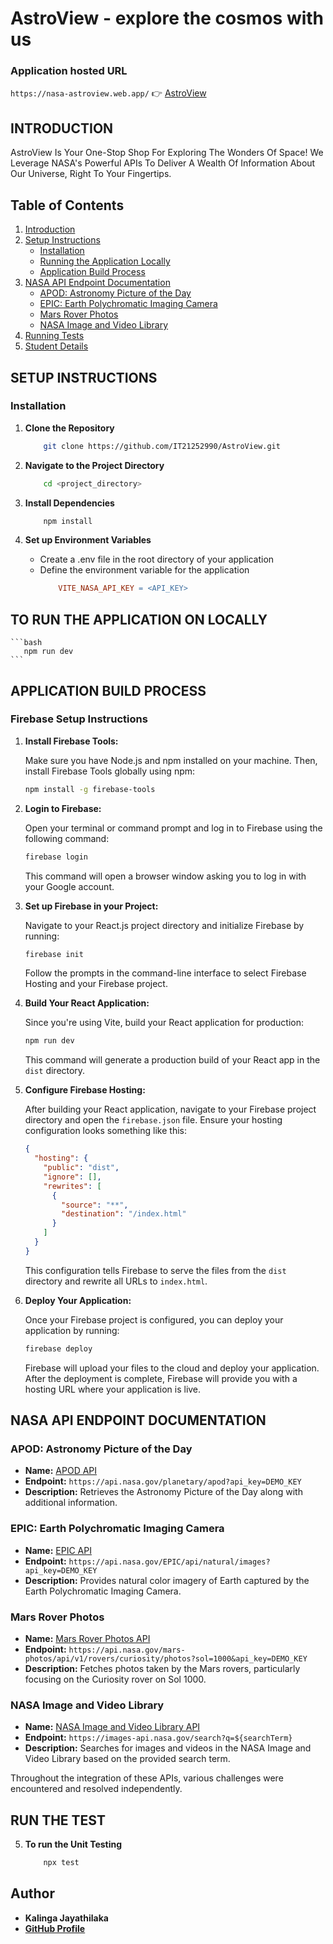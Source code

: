 # AstroView - explore the cosmos with us

### Application hosted URL 

`https://nasa-astroview.web.app/` 👉 [AstroView](https://nasa-astroview.web.app/)

## INTRODUCTION
AstroView Is Your One-Stop Shop For Exploring The Wonders Of Space! We Leverage NASA's Powerful APIs To Deliver A Wealth Of Information About Our Universe, Right To Your Fingertips.

## Table of Contents
1. [Introduction](#introduction)
2. [Setup Instructions](#setup-instructions)
    - [Installation](#installation)
    - [Running the Application Locally](#running-the-application-locally)
    - [Application Build Process](#application-build-process)
3. [NASA API Endpoint Documentation](#nasa-api-endpoint-documentation)
    - [APOD: Astronomy Picture of the Day](#apod-astronomy-picture-of-the-day)
    - [EPIC: Earth Polychromatic Imaging Camera](#epic-earth-polychromatic-imaging-camera)
    - [Mars Rover Photos](#mars-rover-photos)
    - [NASA Image and Video Library](#nasa-image-and-video-library)
4. [Running Tests](#running-tests)
5. [Student Details](#student-details)

## SETUP INSTRUCTIONS

### Installation

1. **Clone the Repository**

   ```bash
       git clone https://github.com/IT21252990/AstroView.git
   ```

2. **Navigate to the Project Directory**

   ```bash
       cd <project_directory>
   ```

3. **Install Dependencies**

   ```bash
       npm install
   ```

4. **Set up Environment Variables**
   - Create a .env file in the root directory of your application
   - Define the environment variable for the application
     ```makefile
         VITE_NASA_API_KEY = <API_KEY>
     ```

## TO RUN THE APPLICATION ON LOCALLY

    ```bash
       npm run dev
    ```

## APPLICATION BUILD PROCESS
### Firebase Setup Instructions

1. **Install Firebase Tools:**

   Make sure you have Node.js and npm installed on your machine. Then, install Firebase Tools globally using npm:

   ```bash
   npm install -g firebase-tools
   ```

2. **Login to Firebase:**

   Open your terminal or command prompt and log in to Firebase using the following command:

   ```bash
   firebase login
   ```

   This command will open a browser window asking you to log in with your Google account.

3. **Set up Firebase in your Project:**

   Navigate to your React.js project directory and initialize Firebase by running:

   ```bash
   firebase init
   ```

   Follow the prompts in the command-line interface to select Firebase Hosting and your Firebase project.

4. **Build Your React Application:**

   Since you're using Vite, build your React application for production:

   ```bash
   npm run dev
   ```

   This command will generate a production build of your React app in the `dist` directory.

5. **Configure Firebase Hosting:**

   After building your React application, navigate to your Firebase project directory and open the `firebase.json` file. Ensure your hosting configuration looks something like this:

   ```json
   {
     "hosting": {
       "public": "dist",
       "ignore": [],
       "rewrites": [
         {
           "source": "**",
           "destination": "/index.html"
         }
       ]
     }
   }
   ```

   This configuration tells Firebase to serve the files from the `dist` directory and rewrite all URLs to `index.html`.

6. **Deploy Your Application:**

   Once your Firebase project is configured, you can deploy your application by running:

   ```bash
   firebase deploy
   ```

   Firebase will upload your files to the cloud and deploy your application. After the deployment is complete, Firebase will provide you with a hosting URL where your application is live.


## NASA API ENDPOINT DOCUMENTATION

### APOD: Astronomy Picture of the Day

- **Name:** [APOD API](https://api.nasa.gov/planetary/apod?api_key=DEMO_KEY)
- **Endpoint:** `https://api.nasa.gov/planetary/apod?api_key=DEMO_KEY`
- **Description:** Retrieves the Astronomy Picture of the Day along with additional information.

### EPIC: Earth Polychromatic Imaging Camera

- **Name:** [EPIC API](https://api.nasa.gov/EPIC/api/natural/images?api_key=DEMO_KEY)
- **Endpoint:** `https://api.nasa.gov/EPIC/api/natural/images?api_key=DEMO_KEY`
- **Description:** Provides natural color imagery of Earth captured by the Earth Polychromatic Imaging Camera.

### Mars Rover Photos

- **Name:** [Mars Rover Photos API](https://api.nasa.gov/mars-photos/api/v1/rovers/curiosity/photos?sol=1000&api_key=DEMO_KEY)
- **Endpoint:** `https://api.nasa.gov/mars-photos/api/v1/rovers/curiosity/photos?sol=1000&api_key=DEMO_KEY`
- **Description:** Fetches photos taken by the Mars rovers, particularly focusing on the Curiosity rover on Sol 1000.

### NASA Image and Video Library

- **Name:** [NASA Image and Video Library API](https://images-api.nasa.gov/search?q=${searchTerm})
- **Endpoint:** `https://images-api.nasa.gov/search?q=${searchTerm}`
- **Description:** Searches for images and videos in the NASA Image and Video Library based on the provided search term.

Throughout the integration of these APIs, various challenges were encountered and resolved independently.


## RUN THE TEST

5. **To run the Unit Testing**

   ```bash
       npx test
    ```
## Author

- **Kalinga Jayathilaka**
- **[GitHub Profile](https://github.com/IT21252990)**

